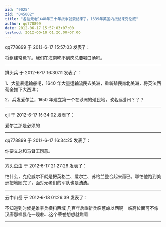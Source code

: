 ```yaml
---
aid: "9025"
zid: "045002"
title: "各位元老1648年三十年战争就要结束了，1639年英国内战结束克伦威"
author: qq778899
date: 2012-06-17 15:57:03+07:00
lastmod: 2012-06-18 01:26:00+07:00
---
```


qq778899 于 2012-6-17 15:57:03 发表了：

将组建常惫军。我们在海南吃不到肉总要喝口汤吧。

---

排头兵 于 2012-6-17 16:30:11 发表了：

1、大量暴运输船吧，1640 年大量运输流民去美洲，重新殖民南北美洲，将英法西葡全推下大西洋；

2、兵发爱尔兰，1650 年建立第一个在欧洲的殖民地，改名远爱州？？？

---

cjl 于 2012-6-17 16:34:02 发表了：

爱尔兰那是必须的

---

qq778899 于 2012-6-17 16:34:25 发表了：

你要文总和马督工同意。

---

方头虫虫 于 2012-6-17 21:27:26 发表了：

怕什么，克伦威尔不就是把英格兰、爱尔兰、苏格兰整合起来而已。哪怕他跑到美洲把地圈完了，面对元老们的军队也是渣渣。

---

云中山岳 于 2012-6-18 01:26:39 发表了：

不知道到时候是谁带兵横扫西域 几百年后重新兵临葱岭以西啊    临高位面可不像汉唐那样昙花一现啦....这个荣誉想想就燃啊

---
